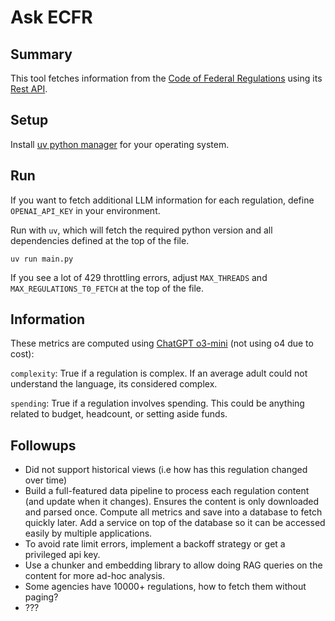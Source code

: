 # Ask ECFR

## Summary
This tool fetches information from the [Code of Federal Regulations](https://www.ecfr.gov) using its [Rest API](https://www.ecfr.gov/developers/documentation/api/v1).

## Setup
Install [uv python manager](https://docs.astral.sh/uv/getting-started/installation) for your operating system.

## Run
If you want to fetch additional LLM information for each regulation, define `OPENAI_API_KEY` in your environment.

Run with `uv`, which will fetch the required python version and all dependencies defined at the top of the file.
```
uv run main.py
```

If you see a lot of 429 throttling errors, adjust `MAX_THREADS` and `MAX_REGULATIONS_T0_FETCH` at the top of the file.

## Information
These metrics are computed using [ChatGPT o3-mini](https://openai.com/index/openai-o3-mini/) (not using o4 due to cost):

`complexity`: True if a regulation is complex. If an average adult could not understand the language, its considered complex.

`spending`: True if a regulation involves spending. This could be anything related to budget, headcount, or setting aside funds.

## Followups

- Did not support historical views (i.e how has this regulation changed over time)
- Build a full-featured data pipeline to process each regulation content (and update when it changes). Ensures the content is only downloaded and parsed once. Compute all metrics and save into a database to fetch quickly later. Add a service on top of the database so it can be accessed easily by multiple applications.
- To avoid rate limit errors, implement a backoff strategy or get a privileged api key.
- Use a chunker and embedding library to allow doing RAG queries on the content for more ad-hoc analysis.
- Some agencies have 10000+ regulations, how to fetch them without paging?
- ???
